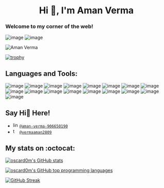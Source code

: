 <h1 align="center">Hi 👋, I'm Aman Verma</h1>
<h3 align="center"></h3>

### Welcome to my corner of the web!
![image](https://github.com/Ishaan28malik/Ishaan28malik/blob/master/Dev.jpg)
![image](https://github.com/Ishaan28malik/Ishaan28malik/blob/master/404.png)


<p align="left"> <img src="https://komarev.com/ghpvc/?username=Aman-Verma-28&label=Profile%20views&color=0e75b6&style=flat" alt="Aman Verma" /> </p>

[![trophy](https://github-profile-trophy.vercel.app/?username=Aman-Verma-28&theme=onedark)](https://github.com/ryo-ma/github-profile-trophy)


## Languages and Tools:
![image](https://img.shields.io/badge/Python-FFD43B?style=for-the-badge&logo=python&logoColor=blue)
![image](https://img.shields.io/badge/Django-092E20?style=for-the-badge&logo=django&logoColor=green)
![image](https://img.shields.io/badge/JavaScript-323330?style=for-the-badge&logo=javascript&logoColor=F7DF1E)
![image](https://img.shields.io/badge/Node.js-339933?style=for-the-badge&logo=nodedotjs&logoColor=white)
![image](https://img.shields.io/badge/React-20232A?style=for-the-badge&logo=react&logoColor=61DAFB)
![image](https://img.shields.io/badge/Docker-2CA5E0?style=for-the-badge&logo=docker&logoColor=white)
![image](https://img.shields.io/badge/Flask-000000?style=for-the-badge&logo=flask&logoColor=white)
![image](https://img.shields.io/badge/GIT-E44C30?style=for-the-badge&logo=git&logoColor=white)
![image](https://img.shields.io/badge/PostgreSQL-316192?style=for-the-badge&logo=postgresql&logoColor=white)
![image](https://img.shields.io/badge/MongoDB-4EA94B?style=for-the-badge&logo=mongodb&logoColor=white)
![image](https://img.shields.io/badge/Amazon_AWS-FF9900?style=for-the-badge&logo=amazonaws&logoColor=white)
![image](https://img.shields.io/badge/GraphQl-E10098?style=for-the-badge&logo=graphql&logoColor=white)
![image](https://img.shields.io/badge/fastapi-109989?style=for-the-badge&logo=FASTAPI&logoColor=white)
![image](https://img.shields.io/badge/kubernetes-326ce5.svg?&style=for-the-badge&logo=kubernetes&logoColor=white)
![image](https://img.shields.io/badge/Linux-FCC624?style=for-the-badge&logo=linux&logoColor=black)
![image](https://img.shields.io/badge/Jenkins-D24939?style=for-the-badge&logo=Jenkins&logoColor=white)
![image](https://img.shields.io/badge/MySQL-005C84?style=for-the-badge&logo=mysql&logoColor=white)

## Say Hi👋 Here! 

- <img src="https://img.shields.io/badge/LinkedIn-0077B5?style=for-the-badge&logo=linkedin&logoColor=white" alt="linkedin logo" height="16px"> [`@aman-verma-906650190`](https://www.linkedin.com/in/aman-verma-906650190/)
- <img src="https://img.shields.io/badge/Twitter-1DA1F2?style=for-the-badge&logo=twitter&logoColor=white" alt="twitter logo" height="16px">  [`@vermaaman2809`](https://twitter.com/vermaaman2809)


## My stats on :octocat:
[![oscard0m's GitHub stats](https://github-readme-stats.vercel.app/api?username=Aman-Verma-28&count_private=true&show_icons=true&theme=great-gatsby)](https://github.com/anuraghazra/github-readme-stats)

[![oscard0m's GitHub top programming languages](https://github-readme-stats.vercel.app/api/top-langs/?username=Aman-Verma-28&langs_count=8&layout=compact&theme=great-gatsby)](https://github.com/anuraghazra/github-readme-stats)

[![GitHub Streak](https://github-readme-streak-stats.herokuapp.com?user=Aman-Verma-28&theme=dark)](https://git.io/streak-stats)
